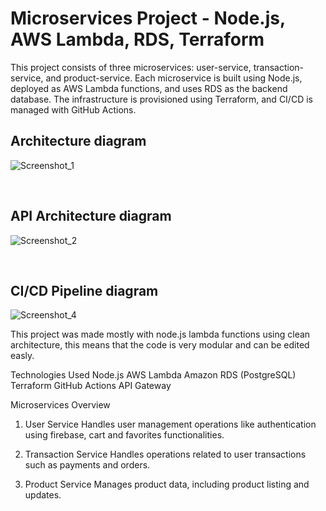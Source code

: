 # Microservices Project - Node.js, AWS Lambda, RDS, Terraform

This project consists of three microservices: user-service, transaction-service, and product-service. Each microservice is built using Node.js, deployed as AWS Lambda functions, and uses RDS as the backend database. The infrastructure is provisioned using Terraform, and CI/CD is managed with GitHub Actions.
<br />

## Architecture diagram
![Screenshot_1](https://github.com/user-attachments/assets/07ec8d47-0342-4585-addc-69320439176b)

<br />

## API Architecture diagram

![Screenshot_2](https://github.com/user-attachments/assets/51e990ed-5339-4655-ba57-32b4bc190aa7)

<br />

## CI/CD Pipeline diagram

![Screenshot_4](https://github.com/user-attachments/assets/f3e30a3a-6b14-4dc4-8464-2a44a293da62)



This project was made mostly with node.js lambda functions using clean architecture, this means that the code is very modular and can be edited easly.

Technologies Used
Node.js
AWS Lambda
Amazon RDS (PostgreSQL)
Terraform
GitHub Actions
API Gateway

Microservices Overview
1. User Service
Handles user management operations like authentication using firebase, cart and favorites functionalities.

2. Transaction Service
Handles operations related to user transactions such as payments and orders.

3. Product Service
Manages product data, including product listing and updates.
